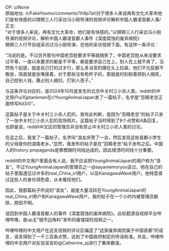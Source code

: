 
OP: u/None  
原始地址: /r/FakeYoumo/comments/1h8p7al/对于很多人来说再有文化大革命他们是有快感的以锵锵三人行采访冯小刚导演的视频评论解析中国人霸凌首都人事/  
正文:  
“对于很多人来说，再有文化大革命，他们是有快感的。”以锵锵三人行采访冯小刚导演的视频评论，解析中国人霸凌首都人事件《深度腐蚀的废弃病院》  
锵锵三人行节目组采访过冯小刚导演，在他的采访视频下面，有这样一条评论：  

“冯说的是。不过另外那句中国老百姓要求平等就搞笑了，中国老百姓从来没要求过平等，一直以来要求的都是不平等，都是要求自己在上，别人在上就不爽了，当然有个前提，就是自己打的过才行，那么多当官的蹲在头上拉屎，他们不光屁都不敢放，简直就是张嘴接着，对于那些没有枪杆子的，那就是时刻盼着把别人搞死，自己抢别人钱，霸占别人媳妇，打别人孩子。”  

与这条评论对应的，是2024年10月底发生的北京中关村三小杀人案。reddit的中文用户u/Xjptankman在r/YoungAnimalJapan发了一篇帖子，名字是“百精老忠正面特写Kd3/0”。  

这篇帖子是关于中关村三小杀人犯的，我有此判断，是因为“百精老忠”的帖子只发了一张中关村三小杀人犯的现场照片。这篇帖子当时得到了8个点赞和4条回复。也即是说，reddit中文区的管理员并没有禁止中关村三小杀人案的讨论。  

在这之后，我发了一篇帖子，名字叫“浪友庆贺了一会，然后发现这些首都小学生的父母是你的湖南老乡。”显然，我发布的帖子是在“百精老忠”帖子发布之后。中国人的history propaganda是靠模糊时间线达成的，因此缕清时间线十分重要。  

reddit的中文用户里面会有人说，我不应该把YoungAnimalJapan的用户称为“浪友”。不过YoungAnimalJapan的管理员之一@sayamemoryos说过，他在自己的帖子里面遇见过许多的real_China_irl用户，以及KanagawaWave用户。他特意查过这些人的身份调色盘，从未冤枉他们。  

因此，我那篇帖子所说的“浪友”，就是大量活跃在YoungAnimalJapan的real_China_irl用户和KanagawaWave用户。我的帖子在一个小时内被管理员删除，原因不明。

说回到中国人霸凌首都人的事件《深度腐蚀的废弃病院》。此标题源自视频平台哔哩哔哩，是up主“城市边角料”发布的废墟探险视频之一。

哔哩哔哩的中文用户在这支视频的评论区编造了“这家废弃病院属于中国首都”的谣言，谣言得到了一千三百条点赞，达到了中国政府制定的传谣标准。并且，哔哩哔哩的中文用户对反驳谣言的@Catherine_pj进行了集体霸凌。
